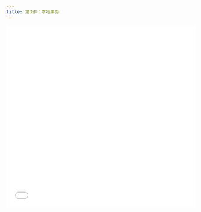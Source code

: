 ```yaml
---
title: 第3讲：本地事务
---
```


<iframe src="//player.bilibili.com/player.html?aid=383272318&bvid=BV11Z4y1y77A&cid=580262962&page=1" scrolling="no" border="0" frameborder="no" framespacing="0" allowfullscreen="true" width="100%" height="480"> </iframe>
